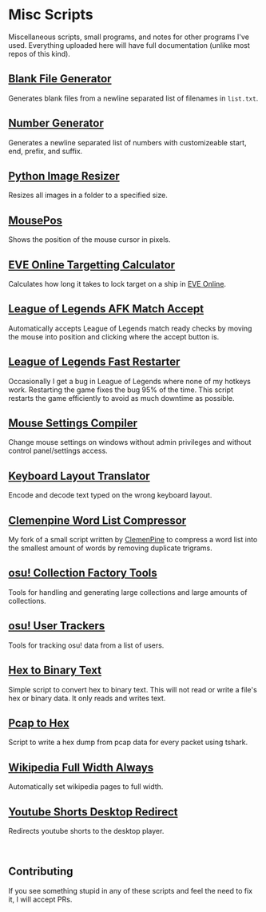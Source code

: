 # Misc Scripts

Miscellaneous scripts, small programs, and notes for other programs I've used. Everything uploaded here will have full documentation (unlike most repos of this kind).

## [Blank File Generator](https://github.com/Kuuuube/Misc_Scripts/tree/main/scripts_and_programs/blank_file_generator/)

Generates blank files from a newline separated list of filenames in `list.txt`. 

## [Number Generator](https://github.com/Kuuuube/Misc_Scripts/tree/main/scripts_and_programs/number_generator/)

Generates a newline separated list of numbers with customizeable start, end, prefix, and suffix.

## [Python Image Resizer](https://github.com/Kuuuube/Misc_Scripts/tree/main/scripts_and_programs/python_image_resizer/)

Resizes all images in a folder to a specified size.

## [MousePos](https://github.com/Kuuuube/Misc_Scripts/tree/main/scripts_and_programs/mousepos)

Shows the position of the mouse cursor in pixels.

## [EVE Online Targetting Calculator](https://github.com/Kuuuube/Misc_Scripts/tree/main/scripts_and_programs/eve_online_targetting_calculator)

Calculates how long it takes to lock target on a ship in [EVE Online](https://www.eveonline.com/).

## [League of Legends AFK Match Accept](https://github.com/Kuuuube/Misc_Scripts/tree/main/scripts_and_programs/league_of_legends_afk_match_accept)

Automatically accepts League of Legends match ready checks by moving the mouse into position and clicking where the accept button is.

## [League of Legends Fast Restarter](https://github.com/Kuuuube/Misc_Scripts/tree/main/scripts_and_programs/league_of_legends_fast_restarter)

Occasionally I get a bug in League of Legends where none of my hotkeys work. Restarting the game fixes the bug 95% of the time. This script restarts the game efficiently to avoid as much downtime as possible.

## [Mouse Settings Compiler](https://github.com/Kuuuube/Misc_Scripts/tree/main/scripts_and_programs/mouse_settings_compiler)

Change mouse settings on windows without admin privileges and without control panel/settings access.

## [Keyboard Layout Translator](https://github.com/Kuuuube/Misc_Scripts/tree/main/scripts_and_programs/keyboard_layout_translator)

Encode and decode text typed on the wrong keyboard layout.

## [Clemenpine Word List Compressor](https://github.com/Kuuuube/Misc_Scripts/tree/main/scripts_and_programs/clemenpine_word_list_compressor)

My fork of a small script written by [ClemenPine](https://github.com/ClemenPine) to compress a word list into the smallest amount of words by removing duplicate trigrams.

## [osu! Collection Factory Tools](https://github.com/Kuuuube/Misc_Scripts/tree/main/scripts_and_programs/osu_collection_factory_tools)

Tools for handling and generating large collections and large amounts of collections.

## [osu! User Trackers](https://github.com/Kuuuube/Misc_Scripts/tree/main/scripts_and_programs/osu_user_trackers)

Tools for tracking osu! data from a list of users.

## [Hex to Binary Text](https://github.com/Kuuuube/Misc_Scripts/tree/main/scripts_and_programs/hex_to_binary_text)

Simple script to convert hex to binary text. This will not read or write a file's hex or binary data. It only reads and writes text.

## [Pcap to Hex](https://github.com/Kuuuube/Misc_Scripts/tree/main/scripts_and_programs/pcap_to_hex)

Script to write a hex dump from pcap data for every packet using tshark.

## [Wikipedia Full Width Always](https://github.com/Kuuuube/Misc_Scripts/tree/main/scripts_and_programs/wikipedia_full_width_always)

Automatically set wikipedia pages to full width.

## [Youtube Shorts Desktop Redirect](https://github.com/Kuuuube/Misc_Scripts/tree/main/scripts_and_programs/youtube_shorts_desktop_redirect)

Redirects youtube shorts to the desktop player.

<br>

## Contributing

If you see something stupid in any of these scripts and feel the need to fix it, I will accept PRs.